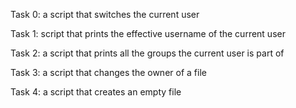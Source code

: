 Task 0: a script that switches the current user

Task 1: script that prints the effective username of the current user

Task 2: a script that prints all the groups the current user is part of

Task 3: a script that changes the owner of a file

Task 4: a script that creates an empty file 
